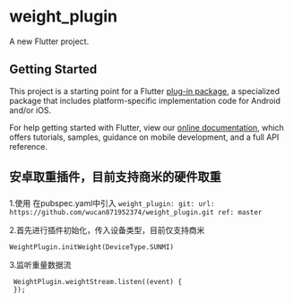 # weight_plugin

A new Flutter project.

## Getting Started

This project is a starting point for a Flutter
[plug-in package](https://flutter.dev/developing-packages/),
a specialized package that includes platform-specific implementation code for
Android and/or iOS.

For help getting started with Flutter, view our
[online documentation](https://flutter.dev/docs), which offers tutorials,
samples, guidance on mobile development, and a full API reference.

## 安卓取重插件，目前支持商米的硬件取重



###
 1.使用 在pubspec.yaml中引入
    ```
    weight_plugin:
         git:
           url: https://github.com/wucan871952374/weight_plugin.git
           ref: master
    ```

 2.首先进行插件初始化，传入设备类型，目前仅支持商米

  ` WeightPlugin.initWeight(DeviceType.SUNMI) `

 3.监听重量数据流

  ```
   WeightPlugin.weightStream.listen((event) {
   });
  ```


